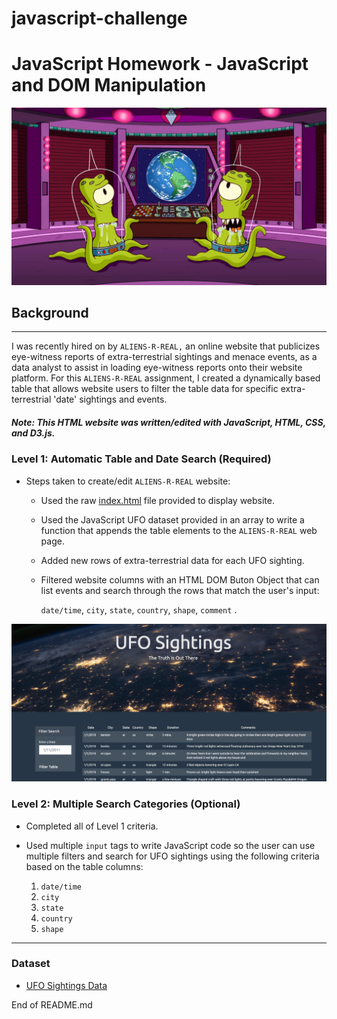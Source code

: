 # javascript-challenge

# JavaScript Homework - JavaScript and DOM Manipulation

![](/UFO-level-1/static/images/simpsons.jpg)

## Background

- - -

I was recently hired on by `ALIENS-R-REAL,` an online website that publicizes eye-witness reports of extra-terrestrial sightings and menace events, as a data analyst to assist in loading eye-witness reports onto their website platform. For this `ALIENS-R-REAL` assignment, I created a dynamically based table that allows website users to filter the table data for specific extra-terrestrial 'date' sightings and events. 

##### Note: This HTML website was written/edited with JavaScript, HTML, CSS, and D3.js. 

### Level 1: Automatic Table and Date Search (Required)

* Steps taken to create/edit `ALIENS-R-REAL` website: 

  * Used the raw [index.html](StarterCode/index.html) file provided to display website. 

  * Used the JavaScript UFO dataset provided in an array to write a function that appends the table elements to the `ALIENS-R-REAL` web page. 
  
  * Added new rows of extra-terrestrial data for each UFO sighting.

  * Filtered website columns with an HTML DOM Buton Object that can list events and search through the rows that match the user's input:  
  
    `date/time`, `city`, `state`, `country`, `shape`, `comment` .

![](/UFO-level-1/static/images/homepage.jpg)

### Level 2: Multiple Search Categories (Optional)

* Completed all of Level 1 criteria.

* Used multiple `input` tags to write JavaScript code so the user can use multiple filters and search for UFO sightings using the following criteria based on the table columns:

  1. `date/time`
  2. `city`
  3. `state`
  4. `country`
  5. `shape`

- - -

### Dataset

* [UFO Sightings Data](UFO-level-1/static/js/data.js)

End of README.md